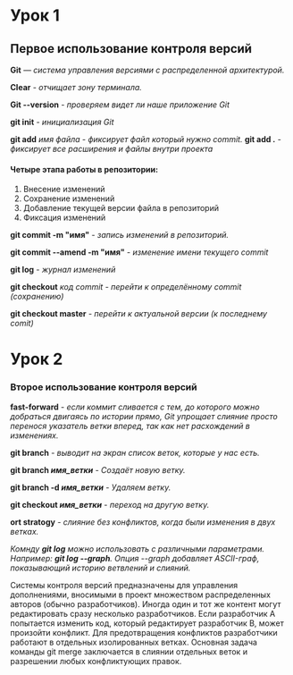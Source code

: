 # Урок 1  
## Первое использование контроля версий

**Git** — *система управления версиями с распределенной архитектурой.*

**Clear** - *отчищает зону терминала.*

**Git --version** - *проверяем видет ли наше приложение Git*

**git init** - *инициализация Git*

**git add** *имя файла* - *фиксирует файл который нужно commit.* 
**git add .** - *фиксирует все расширения и файлы внутри проекта*

#### Четыре этапа работы в репозитории:
1. Внесение изменений
2. Сохранение изменений
3. Добавление текущей версии файла в репозиторий
4. Фиксация изменений

**git commit -m "имя"** - *запись изменений в репозиторий.*

**git commit --amend -m "имя"** - *изменение имени текущего commit*

**git log** - *журнал изменений*

**git checkout** *код commit* - *перейти к определённому commit (сохранению)*

**git checkout master** - *перейти к актуальной версии (к последнему comit)*

# Урок 2
### Второе использование контроля версий

**fast-forward** - *если коммит сливается с тем, до которого можно добраться двигаясь по истории прямо, Git упрощает слияние просто перенося указатель ветки вперед, так как нет расхождений в изменениях.*

**git branch** - *выводит на экран список веток, которые у нас есть.* 

**git branch _имя_ветки_** - *Создаёт новую ветку.*

**git branch -d _имя_ветки_** - *Удаляем ветку.*

**git checkout _имя_ветки_** - *переход на другую ветку.*

**ort stratogy** - *слияние без конфликтов, когда были изменения в двух ветках.*

*Комнду __git log__ можно использовать с различными параметрами. Например: __git log --graph__.*
*Опция --graph добавляет ASCII-граф, показывающий историю ветвлений и слияний.*

Системы контроля версий предназначены для управления дополнениями, вносимыми в проект множеством распределенных авторов (обычно разработчиков). Иногда один и тот же контент могут редактировать сразу несколько разработчиков. Если разработчик A попытается изменить код, который редактирует разработчик B, может произойти конфликт. Для предотвращения конфликтов разработчики работают в отдельных изолированных ветках. Основная задача команды git merge заключается в слиянии отдельных веток и разрешении любых конфликтующих правок.
